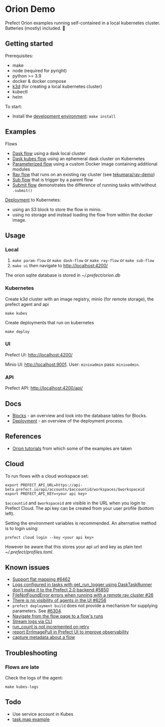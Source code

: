 # Orion Demo

Prefect Orion examples running self-contained in a local kubernetes cluster. Batteries (mostly) included. 🔋

## Getting started

Prerequisites:

- make
- node (required for pyright)
- python >= 3.9
- docker & docker compose
- [k3d](https://k3d.io/) (for creating a local kubernetes cluster)
- kubectl
- helm

To start:

- Install the [development environment](CONTRIBUTING.md#Development-environment): `make install`

## Examples

Flows

- [Dask flow](flows/dask_flow.py) using a dask local cluster
- [Dask kubes flow](flows/dask_kubes_flow.py) using an ephemeral dask cluster on Kubernetes
- [Parameterized flow](flows/param_flow.py) using a custom Docker image containing additional modules
- [Ray flow](flows/ray_flow.py) that runs on an existing ray cluster (see [tekumara/ray-demo](https://github.com/tekumara/ray-demo))
- [Sub flow](flows/sub_flow.py) that is trigger by a parent flow
- [Submit flow](flows/submit.py) demonstrates the difference of running tasks with/without `.submit()`

[Deployment](flows/deploy.py) to Kubernetes:
- using an S3 block to store the flow in minio.
- using no storage and instead loading the flow from within the docker image.

## Usage

### Local

1. `make param-flow` or `make dask-flow` or `make ray-flow` or `make sub-flow`
1. `make ui` then navigate to [http://localhost:4200/](http://localhost:4200/)

The orion sqlite database is stored in _~/.prefect/orion.db_

### Kubernetes

Create k3d cluster with an image registry, minio (for remote storage), the prefect agent and api

```
make kubes
```

Create deployments that run on kubernetes

```
make deploy
```

### UI

Prefect UI: [http://localhost:4200/](http://localhost:4200/)

Minio UI: [http://localhost:9001](http://localhost:9001). User: `minioadmin` pass: `minioadmin`.

### API

Prefect API: [http://localhost:4200/api/](http://localhost:4200/api/)

## Docs

- [Blocks](blocks.md) - an overview and look into the database tables for Blocks.
- [Deployment](deployment.md) - an overview of the deployment process.

## References

- [Orion tutorials](https://orion-docs.prefect.io/tutorials/first-steps/) from which some of the examples are taken

## Cloud

To run flows with a cloud workspace set:

```
export PREFECT_API_URL=https://api-beta.prefect.io/api/accounts/$accountid/workspaces/$workspaceid
export PREFECT_API_KEY=<your api key>
```

`$accountid` and `$workspaceid` are visible in the URL when you login to Prefect Cloud. The api key can be created from your user profile (bottom left).

Setting the environment variables is recommended. An alternative method is to login using:

```
prefect cloud login --key <your api key>
```

However be aware that this stores your api url and key as plain text _~/.prefect/profiles.toml_.

## Known issues

- [Support flat mapping #6462](https://github.com/PrefectHQ/prefect/issues/6462)
- [Logs configured in tasks with get_run_logger using DaskTaskRunner don't make it to the Prefect 2.0 backend #5850](https://github.com/PrefectHQ/prefect/issues/5850)
- [FileNotFoundError errors when running with a remote ray cluster #26](https://github.com/PrefectHQ/prefect-ray/issues/26)
- [There is no visibility of agents in the UI #6256](https://github.com/PrefectHQ/prefect/issues/6256)
- `prefect deployment build` does not provide a mechanism for supplying parameters. See [#6304](https://github.com/PrefectHQ/prefect/issues/6304).
- [Navigate from the flow page to a flow's runs](https://github.com/PrefectHQ/prefect/issues/6502)
- [Stream logs via CLI](https://github.com/PrefectHQ/prefect/issues/5987)
- [run_count is not incremented on retry](https://github.com/PrefectHQ/prefect/issues/5763)
- [report ErrImagePull in Prefect UI to improve observability](https://github.com/PrefectHQ/prefect/issues/5688)
- [capture metadata about a flow](https://github.com/PrefectHQ/prefect/issues/5673)

## Troubleshooting

### Flows are late

Check the logs of the agent:

```
make kubes-logs
```

## Todo

- Use service account in Kubes
- [task.map example](https://github.com/PrefectHQ/prefect/pull/6112/files)
